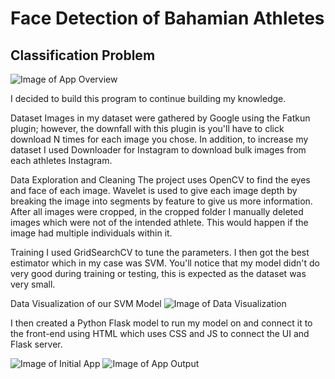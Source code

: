 # Face Detection of Bahamian Athletes
<h2>Classification Problem</h2>

![Image of App Overview]()

I decided to build this program to continue building my knowledge. 

Dataset
Images in my dataset were gathered by Google using the Fatkun plugin; however, the downfall with this plugin is you'll have to click download N times for each image you chose. 
In addition, to increase my dataset I used Downloader for Instagram to download bulk images from each athletes Instagram.

Data Exploration and Cleaning 
The project uses OpenCV to find the eyes and face of each image. Wavelet is used to give each image depth by breaking the image into segments by feature to give us more information. 
After all images were cropped, in the cropped folder I manually deleted images which were not of the intended athlete. This would happen if the image had multiple individuals within it. 

Training 
I used GridSearchCV to tune the parameters. I then got the best estimator which in my case was SVM. You'll notice that my model didn't do very good during training or testing, this is expected as the dataset was very small.

Data Visualization of our SVM Model
![Image of Data Visualization]()

I then created a Python Flask model to run my model on and connect it to the front-end using HTML which uses CSS and JS to connect the UI and Flask server. 

![Image of Initial App ]()
![Image of App Output]()
